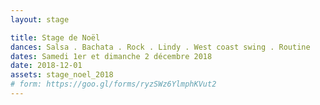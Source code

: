 ```yaml
---
layout: stage

title: Stage de Noël
dances: Salsa . Bachata . Rock . Lindy . West coast swing . Routine
dates: Samedi 1er et dimanche 2 décembre 2018
date: 2018-12-01
assets: stage_noel_2018
# form: https://goo.gl/forms/ryzSWz6YlmphKVut2
---
```


